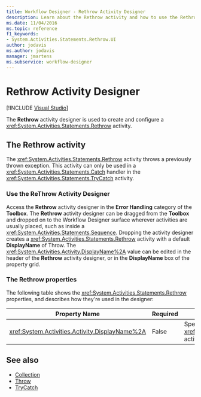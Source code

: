 ```yaml
---
title: Workflow Designer - Rethrow Activity Designer
description: Learn about the Rethrow activity and how to use the Rethrow activity designer to create and configure a Rethrow activity.
ms.date: 11/04/2016
ms.topic: reference
f1_keywords:
- System.Activities.Statements.Rethrow.UI
author: jodavis
ms.author: jodavis
manager: jmartens
ms.subservice: workflow-designer
---
```

# Rethrow Activity Designer

 [!INCLUDE [Visual Studio](~/includes/applies-to-version/vs-windows-only.md)]

The **Rethrow** activity designer is used to create and configure a <xref:System.Activities.Statements.Rethrow> activity.

## The Rethrow activity

The <xref:System.Activities.Statements.Rethrow> activity throws a previously thrown exception. This activity can only be used in a <xref:System.Activities.Statements.Catch> handler in the <xref:System.Activities.Statements.TryCatch> activity.

### Use the ReThrow Activity Designer

Access the **Rethrow** activity designer in the **Error Handling** category of the **Toolbox**. The **Rethrow** activity designer can be dragged from the **Toolbox** and dropped on to the Workflow Designer surface wherever activities are usually placed, such as inside a <xref:System.Activities.Statements.Sequence>. Dropping the activity designer creates a <xref:System.Activities.Statements.Rethrow> activity with a default **DisplayName** of Throw. The <xref:System.Activities.Activity.DisplayName%2A> value can be edited in the header of the **Rethrow** activity designer, or in the **DisplayName** box of the property grid.

### The Rethrow properties

The following table shows the <xref:System.Activities.Statements.Rethrow> properties, and describes how they're used in the designer:

|Property Name|Required|Usage|
|-|--------------|-|
|<xref:System.Activities.Activity.DisplayName%2A>|False|Specifies the optional friendly name of the <xref:System.Activities.Statements.Rethrow> activity. The default is Rethrow.|

## See also

- [Collection](../workflow-designer/collection-activity-designers.md)
- [Throw](../workflow-designer/throw-activity-designer.md)
- [TryCatch](../workflow-designer/trycatch-activity-designer.md)
